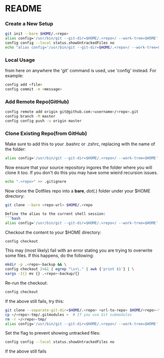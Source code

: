 # README

### Create a New Setup
```bash
git init --bare $HOME/.<repo>
alias config='/usr/bin/git --git-dir=$HOME/.<repo>/ --work-tree=$HOME'
config config --local status.showUntrackedFiles no
echo "alias config='/usr/bin/git --git-dir=$HOME/.<repo>/ --work-tree=$HOME'" >> $HOME/.zshrc
```
### Local Usage
from here on anywhere the 'git' command is used, use 'config' instead. For example:
```bash
config add <file>
config commit -m <message>
```

### Add Remote Repo(GitHub)
```bash
config remote add origin git@github.com:<username>/<repo>.git
config branch -M master
config config push -u origin master
```

### Clone Existing Repo(from GitHub)
Make sure to add this to your .bashrc or .zshrc, replacing <repo> with the name of the folder:
```bash
alias config='/usr/bin/git --git-dir=$HOME/.<repo>/ --work-tree=$HOME'
```

Now ensure that your source repository ingores the folder where you will clone it too. If you don't do this you may
have some wieird recursion issues.
```bash
echo ".<repo>" >> .gitignore
```
Now clone the Dotfiles repo into a **bare**, *dot*(.) folder under your $HOME directory:
```bash
git clone --bare <repo-url> $HOME/.<repo

Define the alias to the current shell session:
```bash
alias config='/usr/bin/git --git-dir=$HOME/.<repo>/ --work-tree=$HOME'
```

Checkout the content to your $HOME directory:
```bash
config checkout
```

This may (most likely) fail with an error stating you are trying to overwrite some files.
If this happens, do the following:
```bash
mkdir -p .<repo>-backup && \
config checkout 2>&1 | egrep "\s+\." | awk {'print $1'} | \
xargs -I{} mv {} .<repo>-backup/{}
```

Re-run the checkout:
```bash
config checkout
```

If the above still fails, try this:
```bash
git clone --separate-git-dir=$HOME/.<repo> <url-to-repo> $HOME/<repo>-tmp
cp ~/<repo>-tmp/.gitmodules ~  # If you use Git submodules
rm -r ~/<repo>-tmp/
alias config='/usr/bin/git --git-dir=$HOME/.<repo>/ --work-tree=$HOME'
```

Set the flag to prevent showing untracked files:
```bash
config config --local status.showUntrackedFiles no
```

If the above still fails
